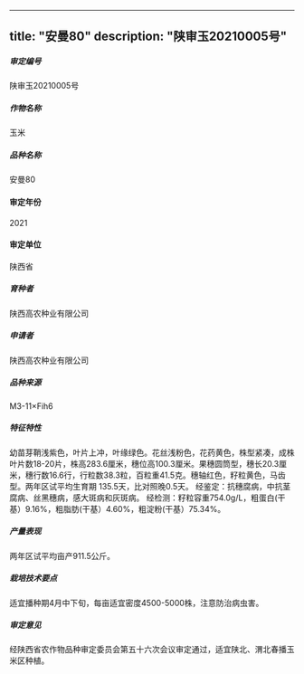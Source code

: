 
---
title: "安曼80"
description: "陕审玉20210005号"
---
##### 审定编号 
陕审玉20210005号

##### 作物名称
玉米

##### 品种名称
安曼80

#### 审定年份
2021	

#### 审定单位
陕西省

##### 育种者
陕西高农种业有限公司

##### 申请者
陕西高农种业有限公司

##### 品种来源
M3-11×Fih6

##### 特征特性
幼苗芽鞘浅紫色，叶片上冲，叶缘绿色。花丝浅粉色，花药黄色，株型紧凑，成株叶片数18-20片，株高283.6厘米，穗位高100.3厘米。果穗圆筒型，穗长20.3厘米，穗行数16.6行，行粒数38.3粒，百粒重41.5克。穗轴红色，籽粒黄色，马齿型。两年区试平均生育期 135.5天，比对照晚0.5天。
经鉴定：抗穗腐病，中抗茎腐病、丝黑穗病，感大斑病和灰斑病。
经检测：籽粒容重754.0g/L，粗蛋白(干基）9.16%，粗脂肪(干基）4.60%，粗淀粉(干基）75.34%。

##### 产量表现
两年区试平均亩产911.5公斤。

##### 栽培技术要点
适宜播种期4月中下旬，每亩适宜密度4500-5000株，注意防治病虫害。

##### 审定意见
经陕西省农作物品种审定委员会第五十六次会议审定通过，适宜陕北、渭北春播玉米区种植。


